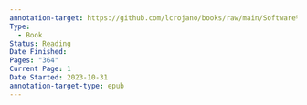 ```yaml
---
annotation-target: https://github.com/lcrojano/books/raw/main/Software%20Engineering/Angular/Become_a_Ninja_with_Angular.epub
Type:
  - Book
Status: Reading
Date Finished: 
Pages: "364"
Current Page: 1
Date Started: 2023-10-31
annotation-target-type: epub
---
```

